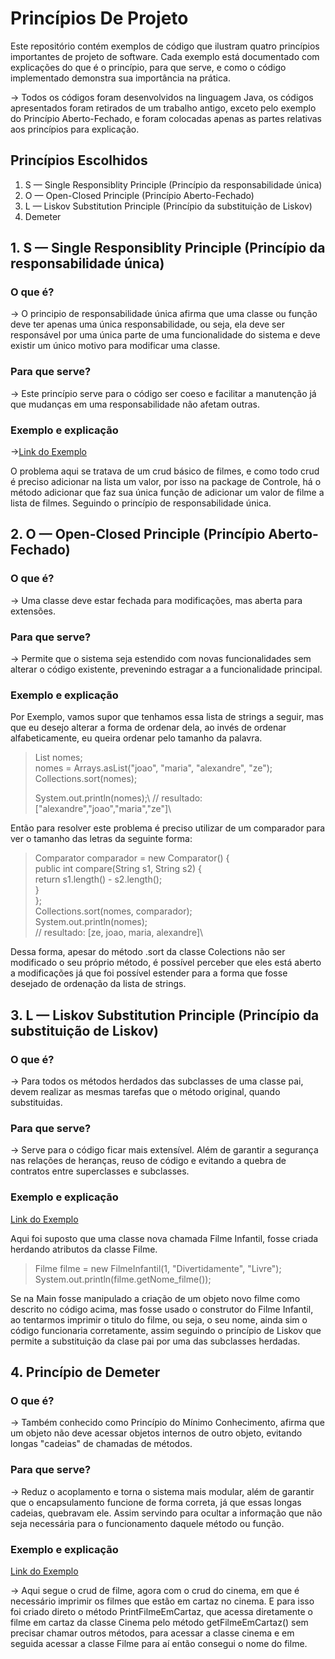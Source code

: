 # Princípios De Projeto

Este repositório contém exemplos de código que ilustram quatro princípios importantes de projeto de software. Cada exemplo está documentado com explicações do que é o princípio, para que serve, e como o código implementado demonstra sua importância na prática.

-> Todos os códigos foram desenvolvidos na linguagem Java, os códigos apresentados foram retirados de um trabalho antigo, exceto pelo exemplo do Princípio Aberto-Fechado, e foram colocadas apenas as partes relativas aos princípios para explicação.

## Princípios Escolhidos

1. S — Single Responsiblity Principle (Princípio da responsabilidade única)
2. O — Open-Closed Principle (Princípio Aberto-Fechado)
3. L — Liskov Substitution Principle (Princípio da substituição de Liskov)
4. Demeter 

## 1.  S — Single Responsiblity Principle (Princípio da responsabilidade única)
### O que é? 
-> O principio de responsabilidade única afirma que uma classe ou função deve ter apenas uma única responsabilidade, ou seja, ela deve ser responsável por uma única parte de uma funcionalidade do sistema e deve existir um único motivo para modificar uma classe.
### Para que serve?
-> Este princípio serve para o código ser coeso e facilitar a manutenção já que mudanças em uma responsabilidade não afetam outras.

### Exemplo e explicação

->[Link do Exemplo](https://github.com/luizabasseto/PrincipiosDeProjeto/blob/8fcf3a53daa25d052552afe0c9c103eaa6a2137d/Code_PrincipiosProjetos/src/Controle/ControleFilme.java#L23C5-L26C1)

O problema aqui se tratava de um crud básico de filmes, e como todo crud é preciso adicionar na lista um valor, por isso na package de Controle, há o método adicionar que faz sua única função de adicionar um valor de filme  a lista de filmes. Seguindo o princípio de responsabilidade única.

## 2. O — Open-Closed Principle (Princípio Aberto-Fechado)

### O que é?
-> Uma classe deve estar fechada para modificações, mas aberta para extensões.

### Para que serve?
-> Permite que o sistema seja estendido com novas funcionalidades sem alterar o código existente, prevenindo estragar a a funcionalidade principal.

### Exemplo e explicação

Por Exemplo, vamos supor que tenhamos essa lista de strings a seguir, mas que eu desejo alterar a forma de ordenar dela, ao invés de ordenar alfabeticamente, eu queira ordenar pelo tamanho da palavra.
>List<String> nomes;\
>nomes = Arrays.asList("joao", "maria", "alexandre", "ze");\
>Collections.sort(nomes);
>
>System.out.println(nomes);\ 
>// resultado: ["alexandre","joao","maria","ze"]\

Então para resolver este problema é preciso utilizar de um comparador para ver o tamanho das letras da seguinte forma: 
>Comparator<String> comparador = new Comparator<String>() {\
>  public int compare(String s1, String s2) {\
>    return s1.length() - s2.length();\
>  }\
>};\
>Collections.sort(nomes, comparador);\
>System.out.println(nomes);\
>// resultado: [ze, joao, maria, alexandre]\

Dessa forma, apesar do método .sort da classe Colections não ser modificado o seu próprio método, é possível perceber que eles está aberto a modificações já que foi possível estender para a forma que fosse desejado de ordenação da lista de strings.

## 3. L — Liskov Substitution Principle (Princípio da substituição de Liskov)

### O que é?
->  Para todos os métodos herdados das subclasses de uma classe pai, devem realizar as mesmas tarefas que o método original, quando substituidas.

### Para que serve?
-> Serve para o código ficar mais extensível. Além de garantir a segurança nas relações de heranças, reuso de código e evitando a quebra de contratos entre superclasses e subclasses.

### Exemplo e explicação

[Link do Exemplo](Code_PrincipiosProjetos/src/Entidade/FilmeInfantil.java)

Aqui foi suposto que uma classe nova chamada Filme Infantil, fosse criada herdando atributos da classe Filme. 
>Filme filme = new FilmeInfantil(1, "Divertidamente", "Livre");\
>System.out.println(filme.getNome_filme());
 
Se na Main fosse manipulado a criação de um objeto novo filme como descrito no código acima, mas fosse usado o construtor do Filme Infantil, ao tentarmos imprimir o titulo do filme, ou seja, o seu nome, ainda sim o código funcionaria corretamente, assim seguindo o princípio de Liskov que permite a substituição da clase pai por uma das subclasses herdadas.

## 4. Princípio de Demeter

### O que é?
-> Também conhecido como Princípio do Mínimo Conhecimento, afirma que um objeto não deve acessar objetos internos de outro objeto, evitando longas "cadeias" de chamadas de métodos.

### Para que serve?
-> Reduz o acoplamento e torna o sistema mais modular, além de garantir que o encapsulamento funcione de forma correta, já que essas longas cadeias, quebravam ele. Assim servindo para ocultar a informação que não seja necessária para o funcionamento daquele método ou função.

### Exemplo e explicação

[Link do Exemplo](https://github.com/luizabasseto/PrincipiosDeProjeto/blob/db22c93923aafc0631dd38b0716ce5b6ada954c7/Code_PrincipiosProjetos/src/Entidade/Cinema.java#L22-L24)

-> Aqui segue o crud de filme, agora com o crud do cinema, em que é necessário imprimir os filmes que estão em cartaz no cinema. E para isso foi criado direto o método PrintFilmeEmCartaz, que acessa diretamente o filme em cartaz da classe Cinema pelo método getFilmeEmCartaz() sem precisar chamar outros métodos, para acessar a classe cinema e em seguida acessar a classe Filme para aí então consegui o nome do filme.

